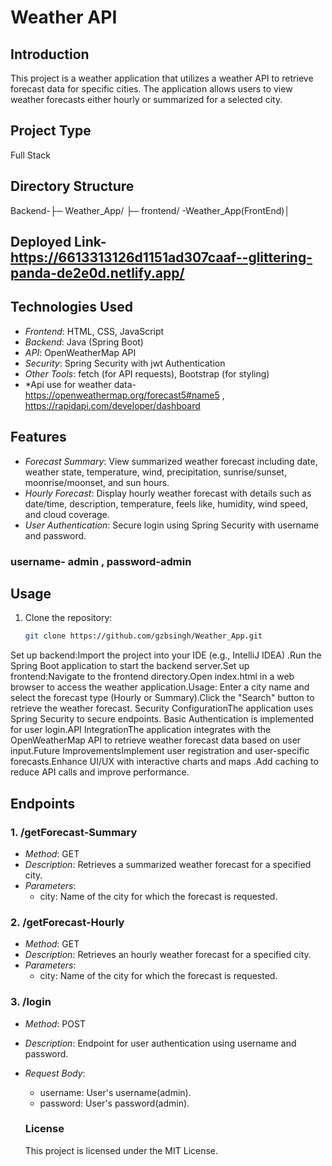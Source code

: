 # Weather API 
## Introduction
This project is a weather application that utilizes a weather API to retrieve forecast data for specific cities. The application allows users to view weather forecasts either hourly or summarized for a selected city.
## Project Type
Full Stack
## Directory Structure
Backend-├─ Weather_App/
├─ frontend/ -Weather_App(FrontEnd)│ 

## Deployed Link-https://6613313126d1151ad307caaf--glittering-panda-de2e0d.netlify.app/

## Technologies Used

- *Frontend*: HTML, CSS, JavaScript
- *Backend*: Java (Spring Boot)
- *API*: OpenWeatherMap API
- *Security*: Spring Security with jwt Authentication
- *Other Tools*: fetch (for API requests), Bootstrap (for styling)
- *Api use for weather data- https://openweathermap.org/forecast5#name5  ,  https://rapidapi.com/developer/dashboard
## Features

- *Forecast Summary*: View summarized weather forecast including date, weather state, temperature, wind, precipitation, sunrise/sunset, moonrise/moonset, and sun hours.
- *Hourly Forecast*: Display hourly weather forecast with details such as date/time, description, temperature, feels like, humidity, wind speed, and cloud coverage.
- *User Authentication*: Secure login using Spring Security with username and password.

### username- admin  ,  password-admin
## Usage

1. Clone the repository:

   ```bash
   git clone https://github.com/gzbsingh/Weather_App.git

Set up backend:Import the project into your IDE (e.g., IntelliJ IDEA)
.Run the Spring Boot application to start the backend server.Set up frontend:Navigate to the frontend directory.Open index.html in a web browser to access the weather application.Usage:
Enter a city name and select the forecast type (Hourly or Summary).Click the "Search" button to retrieve the weather forecast.
Security ConfigurationThe application uses Spring Security to secure endpoints. Basic Authentication is implemented for user login.API IntegrationThe application integrates with the OpenWeatherMap API to retrieve weather forecast data based on user input.Future ImprovementsImplement user registration and user-specific forecasts.Enhance UI/UX with interactive charts and maps
.Add caching to reduce API calls and improve performance.

 ## Endpoints

### 1. /getForecast-Summary

- *Method*: GET
- *Description*: Retrieves a summarized weather forecast for a specified city.
- *Parameters*:
  - city: Name of the city for which the forecast is requested.

### 2. /getForecast-Hourly

- *Method*: GET
- *Description*: Retrieves an hourly weather forecast for a specified city.
- *Parameters*:
  - city: Name of the city for which the forecast is requested.

### 3. /login

- *Method*: POST
- *Description*: Endpoint for user authentication using username and password.
- *Request Body*:
  - username: User's username(admin).
  - password: User's password(admin).
 
  ### License
   This project is licensed under the MIT License.
